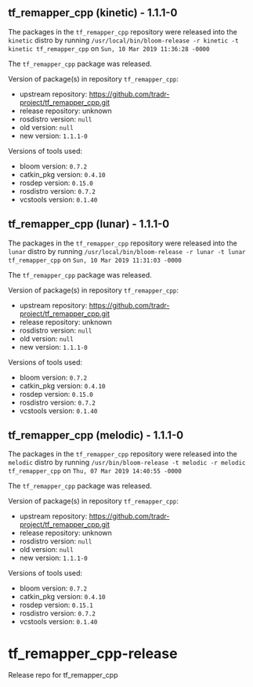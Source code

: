 ## tf_remapper_cpp (kinetic) - 1.1.1-0

The packages in the `tf_remapper_cpp` repository were released into the `kinetic` distro by running `/usr/local/bin/bloom-release -r kinetic -t kinetic tf_remapper_cpp` on `Sun, 10 Mar 2019 11:36:28 -0000`

The `tf_remapper_cpp` package was released.

Version of package(s) in repository `tf_remapper_cpp`:

- upstream repository: https://github.com/tradr-project/tf_remapper_cpp.git
- release repository: unknown
- rosdistro version: `null`
- old version: `null`
- new version: `1.1.1-0`

Versions of tools used:

- bloom version: `0.7.2`
- catkin_pkg version: `0.4.10`
- rosdep version: `0.15.0`
- rosdistro version: `0.7.2`
- vcstools version: `0.1.40`


## tf_remapper_cpp (lunar) - 1.1.1-0

The packages in the `tf_remapper_cpp` repository were released into the `lunar` distro by running `/usr/local/bin/bloom-release -r lunar -t lunar tf_remapper_cpp` on `Sun, 10 Mar 2019 11:31:03 -0000`

The `tf_remapper_cpp` package was released.

Version of package(s) in repository `tf_remapper_cpp`:

- upstream repository: https://github.com/tradr-project/tf_remapper_cpp.git
- release repository: unknown
- rosdistro version: `null`
- old version: `null`
- new version: `1.1.1-0`

Versions of tools used:

- bloom version: `0.7.2`
- catkin_pkg version: `0.4.10`
- rosdep version: `0.15.0`
- rosdistro version: `0.7.2`
- vcstools version: `0.1.40`


## tf_remapper_cpp (melodic) - 1.1.1-0

The packages in the `tf_remapper_cpp` repository were released into the `melodic` distro by running `/usr/bin/bloom-release -t melodic -r melodic tf_remapper_cpp` on `Thu, 07 Mar 2019 14:40:55 -0000`

The `tf_remapper_cpp` package was released.

Version of package(s) in repository `tf_remapper_cpp`:

- upstream repository: https://github.com/tradr-project/tf_remapper_cpp.git
- release repository: unknown
- rosdistro version: `null`
- old version: `null`
- new version: `1.1.1-0`

Versions of tools used:

- bloom version: `0.7.2`
- catkin_pkg version: `0.4.10`
- rosdep version: `0.15.1`
- rosdistro version: `0.7.2`
- vcstools version: `0.1.40`


# tf_remapper_cpp-release
Release repo for tf_remapper_cpp
